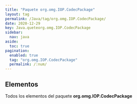 ```yaml
---
title: "Paquete org.omg.IOP.CodecPackage"
layout: tag
permalink: /Java/tag/org.omg.IOP.CodecPackage/
date: 2020-12-29
key: Java.queteorg.omg.IOP.CodecPackage
sidebar: 
  nav: java
aside: 
  toc: true
pagination: 
  enabled: true
  tag: "org.omg.IOP.CodecPackage"
  permalink: /:num/
---
```


<h2>Elementos</h2>
Todos los elementos del paquete <strong>org.omg.IOP.CodecPackage</strong>
